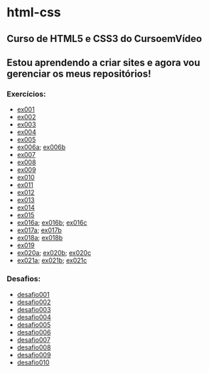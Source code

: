 # html-css
## Curso de HTML5 e CSS3 do CursoemVídeo

## Estou aprendendo a criar sites e agora vou gerenciar os meus repositórios!

### Exercícios:

<ul>
    <li>
        <a href="https://arthurpestana.github.io/html-css/exercicios/ex001/index.html" target="_blank" rel="external">ex001</a>
    </li>
    <li>
        <a href="https://arthurpestana.github.io/html-css/exercicios/ex002/index.html" target="_blank" rel="external">ex002</a>
    </li>
    <li>
        <a href="https://arthurpestana.github.io/html-css/exercicios/ex003/index.html" target="_blank" rel="external">ex003</a>
    </li>
    <li>
        <a href="https://arthurpestana.github.io/html-css/exercicios/ex004/index.html" target="_blank" rel="external">ex004</a>
    </li>
    <li>
        <a href="https://arthurpestana.github.io/html-css/exercicios/ex005/index.html" target="_blank" rel="external">ex005</a>
    </li>
    <li>
        <a href="https://arthurpestana.github.io/html-css/exercicios/ex006/html4.html" target="_blank" rel="external">ex006a</a>;
        <a href="https://arthurpestana.github.io/html-css/exercicios/ex006/html5.html" target="_blank" rel="external">ex006b</a>
    </li>
    <li>
        <a href="https://arthurpestana.github.io/html-css/exercicios/ex007/index.html" target="_blank" rel="external">ex007</a>
    </li>
    <li>
        <a href="https://arthurpestana.github.io/html-css/exercicios/ex008/index.html" target="_blank" rel="external">ex008</a>
    </li>
    <li>
        <a href="https://arthurpestana.github.io/html-css/exercicios/ex009/index.html" target="_blank" rel="external">ex009</a>
    </li>
    <li>
        <a href="https://arthurpestana.github.io/html-css/exercicios/ex010/index.html" target="_blank" rel="external">ex010</a>
    </li>
    <li>
        <a href="https://arthurpestana.github.io/html-css/exercicios/ex011/index.html" target="_blank" rel="external">ex011</a>
    </li>
    <li>
        <a href="https://arthurpestana.github.io/html-css/exercicios/ex012/index.html" target="_blank" rel="external">ex012</a>
    </li>
    <li>
        <a href="https://arthurpestana.github.io/html-css/exercicios/ex013/index.html" target="_blank" rel="external">ex013</a>
    </li>
    <li>
        <a href="https://arthurpestana.github.io/html-css/exercicios/ex014/index.html" target="_blank" rel="external">ex014</a>
    </li>
    <li>
        <a href="https://arthurpestana.github.io/html-css/exercicios/ex015/index.html" target="_blank" rel="external">ex015</a>
    </li>
    <li>
        <a href="https://arthurpestana.github.io/html-css/exercicios/ex016/cor01.html" target="_blank" rel="external">ex016a</a>;
        <a href="https://arthurpestana.github.io/html-css/exercicios/ex016/cor02.html" target="_blank" rel="external">ex016b</a>;
        <a href="https://arthurpestana.github.io/html-css/exercicios/ex016/cor03.html" target="_blank" rel="external">ex016c</a>
    </li>
    <li>
        <a href="https://arthurpestana.github.io/html-css/exercicios/ex017/fonte01.html" target="_blank" rel="external">ex017a</a>;
        <a href="https://arthurpestana.github.io/html-css/exercicios/ex017/fonte02.html" target="_blank" rel="external">ex017b</a>
    </li>
    <li>
        <a href="https://arthurpestana.github.io/html-css/exercicios/ex018/fontes01.html" target="_blank" rel="external">ex018a</a>;
        <a href="https://arthurpestana.github.io/html-css/exercicios/ex018/fontes02.html" target="_blank" rel="external">ex018b</a>
    </li>
    <li>
        <a href="https://arthurpestana.github.io/html-css/exercicios/ex019/seletor01.html" target="_blank" rel="external">ex019</a>
    </li>
    <li>
        <a href="https://arthurpestana.github.io/html-css/exercicios/ex020/hover.html" target="_blank" rel="external">ex020a</a>;
        <a href="https://arthurpestana.github.io/html-css/exercicios/ex020/links.html" target="_blank" rel="external">ex020b</a>;
        <a href="https://arthurpestana.github.io/html-css/exercicios/ex020/pseudoclasses.html" target="_blank" rel="external">ex020c</a>
    </li>
    <li>
        <a href="https://arthurpestana.github.io/html-css/exercicios/ex021/caixa01.html" target="_blank" rel="external">ex021a</a>;
        <a href="https://arthurpestana.github.io/html-css/exercicios/ex021/caixa02.html" target="_blank" rel="external">ex021b</a>;
        <a href="https://arthurpestana.github.io/html-css/exercicios/ex021/caixa03.html" target="_blank" rel="external">ex021c</a>
    </li>
</ul>

### Desafios:

<ul>
    <li>
        <a href="https://arthurpestana.github.io/html-css/desafios/d001/index.html" target="_blank" rel="external">desafio001</a>
    </li>
    <li>
        <a href="https://arthurpestana.github.io/html-css/desafios/d002/index.html" target="_blank" rel="external">desafio002</a>
    </li>
    <li>
        <a href="https://arthurpestana.github.io/html-css/desafios/d003/index.html" target="_blank" rel="external">desafio003</a>
    </li>
    <li>
        <a href="https://arthurpestana.github.io/html-css/desafios/d004/index.html" target="_blank" rel="external">desafio004</a>
    </li>
    <li>
        <a href="https://arthurpestana.github.io/html-css/desafios/d005/index.html" target="_blank" rel="external">desafio005</a>
    </li>
    <li>
        <a href="https://arthurpestana.github.io/html-css/desafios/d006/index.html" target="_blank" rel="external">desafio006</a>
    </li>
    <li>
        <a href="https://arthurpestana.github.io/html-css/desafios/d007/index.html" target="_blank" rel="external">desafio007</a>
    </li>
    <li>
        <a href="https://arthurpestana.github.io/html-css/desafios/d008/index.html" target="_blank" rel="external">desafio008</a>
    </li>
    <li>
        <a href="https://arthurpestana.github.io/html-css/desafios/d009/index.html" target="_blank" rel="external">desafio009</a>
    </li>
    <li>
        <a href="https://arthurpestana.github.io/html-css/desafios/d010/index.html" target="_blank" rel="external">desafio010</a>
    </li>
</ul>
